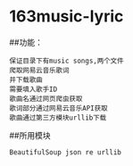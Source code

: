 # 163music-lyric

##功能：

    保证目录下有music songs,两个文件
    爬取网易云音乐歌词
    并下载歌曲
    需要填入歌手ID
    歌曲名通过网页爬虫获取
    歌词部分通过网易云音乐API获取
    歌曲通过第三方模块urllib下载

##所用模块

    BeautifulSoup json re urllib  
    